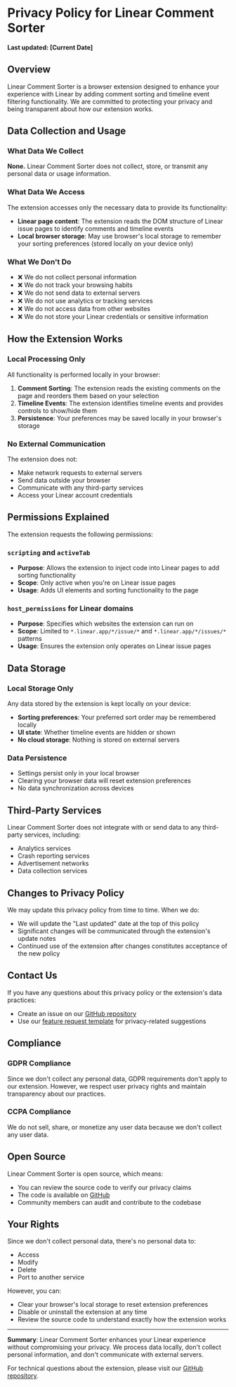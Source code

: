 # Privacy Policy for Linear Comment Sorter

**Last updated: [Current Date]**

## Overview

Linear Comment Sorter is a browser extension designed to enhance your experience with Linear by adding comment sorting and timeline event filtering functionality. We are committed to protecting your privacy and being transparent about how our extension works.

## Data Collection and Usage

### What Data We Collect

**None.** Linear Comment Sorter does not collect, store, or transmit any personal data or usage information.

### What Data We Access

The extension accesses only the necessary data to provide its functionality:

- **Linear page content**: The extension reads the DOM structure of Linear issue pages to identify comments and timeline events
- **Local browser storage**: May use browser's local storage to remember your sorting preferences (stored locally on your device only)

### What We Don't Do

- ❌ We do not collect personal information
- ❌ We do not track your browsing habits
- ❌ We do not send data to external servers
- ❌ We do not use analytics or tracking services
- ❌ We do not access data from other websites
- ❌ We do not store your Linear credentials or sensitive information

## How the Extension Works

### Local Processing Only

All functionality is performed locally in your browser:

1. **Comment Sorting**: The extension reads the existing comments on the page and reorders them based on your selection
2. **Timeline Events**: The extension identifies timeline events and provides controls to show/hide them
3. **Persistence**: Your preferences may be saved locally in your browser's storage

### No External Communication

The extension does not:
- Make network requests to external servers
- Send data outside your browser
- Communicate with any third-party services
- Access your Linear account credentials

## Permissions Explained

The extension requests the following permissions:

### `scripting` and `activeTab`
- **Purpose**: Allows the extension to inject code into Linear pages to add sorting functionality
- **Scope**: Only active when you're on Linear issue pages
- **Usage**: Adds UI elements and sorting functionality to the page

### `host_permissions` for Linear domains
- **Purpose**: Specifies which websites the extension can run on
- **Scope**: Limited to `*.linear.app/*/issue/*` and `*.linear.app/*/issues/*` patterns
- **Usage**: Ensures the extension only operates on Linear issue pages

## Data Storage

### Local Storage Only

Any data stored by the extension is kept locally on your device:

- **Sorting preferences**: Your preferred sort order may be remembered locally
- **UI state**: Whether timeline events are hidden or shown
- **No cloud storage**: Nothing is stored on external servers

### Data Persistence

- Settings persist only in your local browser
- Clearing your browser data will reset extension preferences
- No data synchronization across devices

## Third-Party Services

Linear Comment Sorter does not integrate with or send data to any third-party services, including:

- Analytics services
- Crash reporting services
- Advertisement networks
- Data collection services

## Changes to Privacy Policy

We may update this privacy policy from time to time. When we do:

- We will update the "Last updated" date at the top of this policy
- Significant changes will be communicated through the extension's update notes
- Continued use of the extension after changes constitutes acceptance of the new policy

## Contact Us

If you have any questions about this privacy policy or the extension's data practices:

- Create an issue on our [GitHub repository](https://github.com/Tamer7/linear-comment-sorter/issues)
- Use our [feature request template](.github/ISSUE_TEMPLATE/feature_request.md) for privacy-related suggestions

## Compliance

### GDPR Compliance

Since we don't collect any personal data, GDPR requirements don't apply to our extension. However, we respect user privacy rights and maintain transparency about our practices.

### CCPA Compliance

We do not sell, share, or monetize any user data because we don't collect any user data.

## Open Source

Linear Comment Sorter is open source, which means:

- You can review the source code to verify our privacy claims
- The code is available on [GitHub](https://github.com/Tamer7/linear-comment-sorter)
- Community members can audit and contribute to the codebase

## Your Rights

Since we don't collect personal data, there's no personal data to:
- Access
- Modify
- Delete
- Port to another service

However, you can:
- Clear your browser's local storage to reset extension preferences
- Disable or uninstall the extension at any time
- Review the source code to understand exactly how the extension works

---

**Summary**: Linear Comment Sorter enhances your Linear experience without compromising your privacy. We process data locally, don't collect personal information, and don't communicate with external servers.

For technical questions about the extension, please visit our [GitHub repository](https://github.com/Tamer7/linear-comment-sorter). 